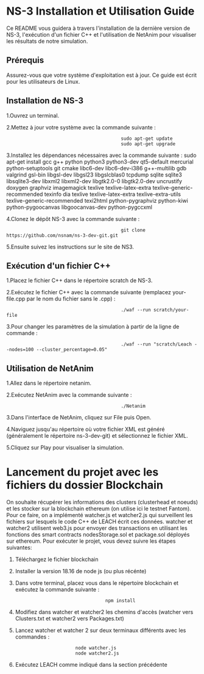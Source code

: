 # NS-3 Installation et Utilisation Guide
Ce README vous guidera à travers l'installation de la dernière version de NS-3, l'exécution d'un fichier C++ et l'utilisation de NetAnim pour visualiser les résultats de notre simulation.

## Prérequis
Assurez-vous que votre système d'exploitation est à jour. Ce guide est écrit pour les utilisateurs de Linux.

## Installation de NS-3
1.Ouvrez un terminal.

2.Mettez à jour votre système avec la commande suivante :

                                              sudo apt-get update
                                              sudo apt-get upgrade
                                              
3.Installez les dépendances nécessaires avec la commande suivante :
                                              sudo apt-get install gcc g++ python python3 python3-dev qt5-default mercurial python-setuptools git cmake libc6-dev libc6-dev-i386 g++-multilib gdb valgrind gsl-bin libgsl-dev libgsl23 libgslcblas0 tcpdump sqlite sqlite3 libsqlite3-dev libxml2 libxml2-dev libgtk2.0-0 libgtk2.0-dev uncrustify doxygen graphviz imagemagick texlive texlive-latex-extra texlive-generic-recommended texinfo dia texlive texlive-latex-extra texlive-extra-utils texlive-generic-recommended texi2html python-pygraphviz python-kiwi python-pygoocanvas libgoocanvas-dev python-pygccxml

4.Clonez le dépôt NS-3 avec la commande suivante :

                                              git clone https://github.com/nsnam/ns-3-dev-git.git
                                              
5.Ensuite suivez les instructions sur le site de NS3.

## Exécution d'un fichier C++
1.Placez le fichier C++ dans le répertoire scratch de NS-3.

2.Exécutez le fichier C++ avec la commande suivante (remplacez your-file.cpp par le nom du fichier sans le .cpp) :

                                              ./waf --run scratch/your-file

3.Pour changer les paramètres de la simulation à partir de la ligne de commande :

                                              ./waf --run "scratch/Leach --nodes=100 --cluster_percentage=0.05"

## Utilisation de NetAnim
1.Allez dans le répertoire netanim.

2.Exécutez NetAnim avec la commande suivante :

                                              ./Netanim
3.Dans l'interface de NetAnim, cliquez sur File puis Open.

4.Naviguez jusqu'au répertoire où votre fichier XML est généré (généralement le répertoire ns-3-dev-git) et sélectionnez le fichier XML.

5.Cliquez sur Play pour visualiser la simulation.

# Lancement du projet avec les fichiers du dossier Blockchain
On souhaite récupérer les informations des clusters (clusterhead et noeuds) et les stocker sur la blockchain ethereum (on utilise ici le testnet Fantom). Pour ce faire, on a implémenté watcher.js et watcher2.js qui surveillent les fichiers sur lesquels le code C++ de LEACH écrit ces données. watcher et watcher2 utilisent web3.js pour envoyer des transactions en utilisant les fonctions des smart contracts nodesStorage.sol et package.sol déployés sur ethereum.
Pour exécuter le projet, vous devez suivre les étapes suivantes:
1. Téléchargez le fichier blockchain
2. Installer la version 18.16 de node js (ou plus récénte)
3. Dans votre terminal, placez vous dans le répertoire blockchain et exécutez la commande suivante :
   
                                        npm install
4. Modifiez dans watcher et watcher2 les chemins d'accès (watcher vers Clusters.txt et watcher2 vers Packages.txt)
5. Lancez watcher et watcher 2 sur deux terminaux différents avec les commandes :

                             node watcher.js
                             node watcher2.js
6. Exécutez LEACH comme indiqué dans la section précédente

